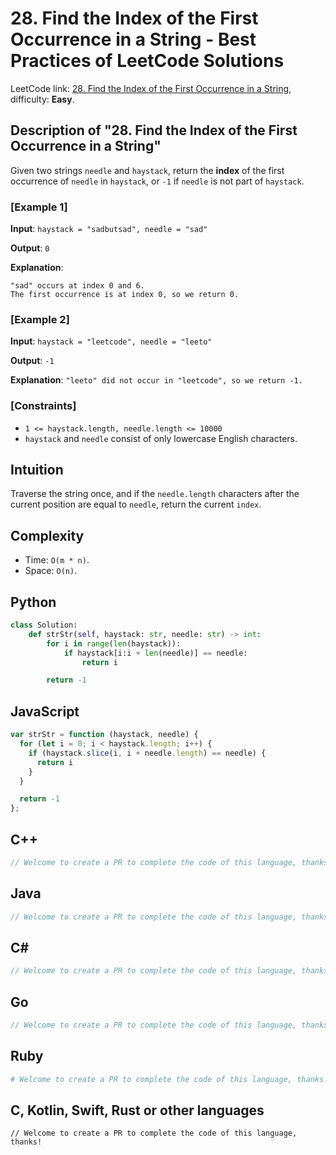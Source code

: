 # 28. Find the Index of the First Occurrence in a String - Best Practices of LeetCode Solutions
LeetCode link: [28. Find the Index of the First Occurrence in a String](https://leetcode.com/problems/find-the-index-of-the-first-occurrence-in-a-string), difficulty: **Easy**.

## Description of "28. Find the Index of the First Occurrence in a String"
Given two strings `needle` and `haystack`, return the **index** of the first occurrence of `needle` in `haystack`, or `-1` if `needle` is not part of `haystack`.

### [Example 1]
**Input**: `haystack = "sadbutsad", needle = "sad"`

**Output**: `0`

**Explanation**:
```
"sad" occurs at index 0 and 6.
The first occurrence is at index 0, so we return 0.
```

### [Example 2]
**Input**: `haystack = "leetcode", needle = "leeto"`

**Output**: `-1`

**Explanation**: `"leeto" did not occur in "leetcode", so we return -1.`

### [Constraints]
- `1 <= haystack.length, needle.length <= 10000`
- `haystack` and `needle` consist of only lowercase English characters.

## Intuition
Traverse the string once, and if the `needle.length` characters after the current position are equal to `needle`, return the current `index`.

## Complexity
* Time: `O(m * n)`.
* Space: `O(n)`.

## Python
```python
class Solution:
    def strStr(self, haystack: str, needle: str) -> int:
        for i in range(len(haystack)):
            if haystack[i:i + len(needle)] == needle:
                return i

        return -1
```

## JavaScript
```javascript
var strStr = function (haystack, needle) {
  for (let i = 0; i < haystack.length; i++) {
    if (haystack.slice(i, i + needle.length) == needle) {
      return i
    }
  }

  return -1
};
```

## C++
```cpp
// Welcome to create a PR to complete the code of this language, thanks!
```

## Java
```java
// Welcome to create a PR to complete the code of this language, thanks!
```

## C#
```c#
// Welcome to create a PR to complete the code of this language, thanks!
```

## Go
```go
// Welcome to create a PR to complete the code of this language, thanks!
```

## Ruby
```ruby
# Welcome to create a PR to complete the code of this language, thanks!
```

## C, Kotlin, Swift, Rust or other languages
```
// Welcome to create a PR to complete the code of this language, thanks!
```
